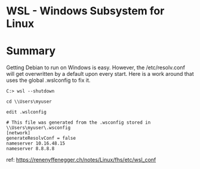 # WSL - Windows Subsystem for Linux

# Summary

Getting Debian to run on Windows is easy.
However, the /etc/resolv.conf will get overwritten by a default upon every start.
Here is a work around that uses the global .wslconfig to fix it.

```
C:> wsl --shutdown

cd \\Users\myuser

edit .wslconfig
```

```
# This file was generated from the .wsconfig stored in \\Users\myuser\.wsconfig
[network]
generateResolvConf = false
nameserver 10.16.48.15
nameserver 8.8.8.8  
```

ref: https://renenyffenegger.ch/notes/Linux/fhs/etc/wsl_conf
